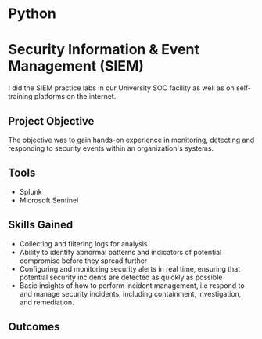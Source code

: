 # Python

# Security Information & Event Management (SIEM)
 I did the SIEM practice labs in our University SOC facility as well as on self-training platforms on the internet.
## Project Objective
The objective was to gain hands-on experience in monitoring, detecting and responding to security events within an organization's systems.
## Tools 
- Splunk
- Microsoft Sentinel

## Skills Gained
- Collecting and filtering logs for analysis
- Ability to identify abnormal patterns and indicators of potential compromise before they spread further
- Configuring and monitoring security alerts in real time, ensuring that potential security incidents are detected as quickly as possible
- Basic insights of how to perform incident management, i.e respond to and manage security incidents, including containment, investigation, and remediation.

## Outcomes 
